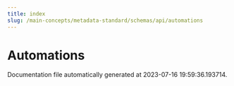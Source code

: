 ```yaml
---
title: index
slug: /main-concepts/metadata-standard/schemas/api/automations
---
```


# Automations

Documentation file automatically generated at 2023-07-16 19:59:36.193714.
